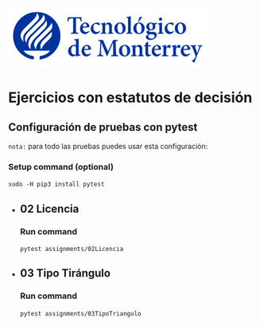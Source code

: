 ![Tec de Monterrey](images/logotecmty.png)
# Ejercicios con estatutos de decisión

## Configuración de pruebas con **pytest**

`nota:` para todo las pruebas puedes usar esta configuración:
### Setup command (optional)
```
sudo -H pip3 install pytest
```


- ## 02 Licencia
    ### Run command
    ```
    pytest assignments/02Licencia
    ```

- ## 03 Tipo Tirángulo
    ### Run command
    ```
    pytest assignments/03TipoTriangulo
    ```

